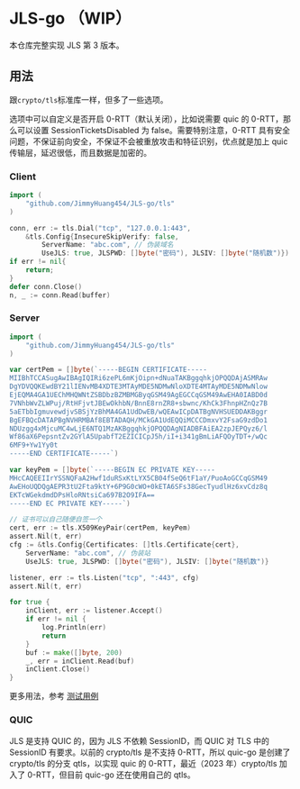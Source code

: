 # JLS-go （WIP）
本仓库完整实现 JLS 第 3 版本。

## 用法
跟`crypto/tls`标准库一样，但多了一些选项。

选项中可以自定义是否开启 0-RTT（默认关闭），比如说需要 quic 的 0-RTT，那么可以设置 SessionTicketsDisabled 为 false。需要特别注意，0-RTT 具有安全问题，不保证前向安全，不保证不会被重放攻击和特征识别，优点就是加上 quic 传输层，延迟很低，而且数据是加密的。

### Client
```go
import (
	"github.com/JimmyHuang454/JLS-go/tls"
)

conn, err := tls.Dial("tcp", "127.0.0.1:443",
    &tls.Config{InsecureSkipVerify: false,
        ServerName: "abc.com", // 伪装域名
        UseJLS: true, JLSPWD: []byte("密码"), JLSIV: []byte("随机数")})
if err != nil{
    return;
}
defer conn.Close()
n, _ := conn.Read(buffer)
```

### Server
```go
import (
	"github.com/JimmyHuang454/JLS-go/tls"
)

var certPem = []byte(`-----BEGIN CERTIFICATE-----
MIIBhTCCASugAwIBAgIQIRi6zePL6mKjOipn+dNuaTAKBggqhkjOPQQDAjASMRAw
DgYDVQQKEwdBY21lIENvMB4XDTE3MTAyMDE5NDMwNloXDTE4MTAyMDE5NDMwNlow
EjEQMA4GA1UEChMHQWNtZSBDbzBZMBMGByqGSM49AgEGCCqGSM49AwEHA0IABD0d
7VNhbWvZLWPuj/RtHFjvtJBEwOkhbN/BnnE8rnZR8+sbwnc/KhCk3FhnpHZnQz7B
5aETbbIgmuvewdjvSBSjYzBhMA4GA1UdDwEB/wQEAwICpDATBgNVHSUEDDAKBggr
BgEFBQcDATAPBgNVHRMBAf8EBTADAQH/MCkGA1UdEQQiMCCCDmxvY2FsaG9zdDo1
NDUzgg4xMjcuMC4wLjE6NTQ1MzAKBggqhkjOPQQDAgNIADBFAiEA2zpJEPQyz6/l
Wf86aX6PepsntZv2GYlA5UpabfT2EZICICpJ5h/iI+i341gBmLiAFQOyTDT+/wQc
6MF9+Yw1Yy0t
-----END CERTIFICATE-----`)

var keyPem = []byte(`-----BEGIN EC PRIVATE KEY-----
MHcCAQEEIIrYSSNQFaA2Hwf1duRSxKtLYX5CB04fSeQ6tF1aY/PuoAoGCCqGSM49
AwEHoUQDQgAEPR3tU2Fta9ktY+6P9G0cWO+0kETA6SFs38GecTyudlHz6xvCdz8q
EKTcWGekdmdDPsHloRNtsiCa697B2O9IFA==
-----END EC PRIVATE KEY-----`)

// 证书可以自己随便自签一个
cert, err := tls.X509KeyPair(certPem, keyPem)
assert.Nil(t, err)
cfg := &tls.Config{Certificates: []tls.Certificate{cert},
    ServerName: "abc.com", // 伪装站
    UseJLS: true, JLSPWD: []byte("密码"), JLSIV: []byte("随机数")}

listener, err := tls.Listen("tcp", ":443", cfg)
assert.Nil(t, err)

for true {
    inClient, err := listener.Accept()
    if err != nil {
        log.Println(err)
        return
    }
    buf := make([]byte, 200)
    _, err = inClient.Read(buf)
    inClient.Close()
}
```

更多用法，参考 [测试用例](https://github.com/JimmyHuang454/JLS-go/tree/master/test)

### QUIC
JLS 是支持 QUIC 的，因为 JLS 不依赖 SessionID，而 QUIC 对 TLS 中的 SessionID 有要求。以前的 crypto/tls 是不支持 0-RTT，所以 quic-go 是创建了 crypto/tls 的分支 qtls，以实现 quic 的 0-RTT，最近（2023 年）crypto/tls 加入了 0-RTT，但目前 quic-go 还在使用自己的 qtls。
